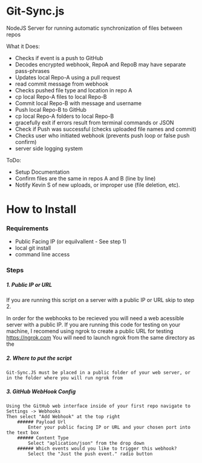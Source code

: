 # Git-Sync.js
NodeJS Server for running automatic synchronization of files between repos

What it Does:
- Checks if event is a push to GitHub
- Decodes encrypted webhook, RepoA and RepoB may have separate pass-phrases
- Updates local Repo-A using a pull request
- read commit message from webhook
- Checks pushed file type and location in repo A
- cp local Repo-A files to local Repo-B
- Commit local Repo-B with message and username
- Push local Repo-B to GitHub
- cp local Repo-A folders to local Repo-B
- gracefully exit if errors result from terminal commands or JSON
- Check if Push was successful (checks uploaded file names and commit)
- Checks user who initiated webhook (prevents push loop or false push confirm)
- server side logging system



ToDo:
- Setup Documentation
- Confirm files are the same in repos A and B (line by line)
- Notify Kevin S of new uploads, or improper use (file deletion, etc).


# How to Install
### Requirements
  - Public Facing IP (or equilvallent - See step 1)
  - local git install
  - command line access
  
### Steps
##### 1. Public IP or URL
  If you are running this script on a server with a public IP or URL skip to step 2.

  In order for the webhooks to be recieved you will need a web acessible server with a public IP.
    If you are running this code for testing on your machine, I recomend using ngrok to create a public URL for testing
      https://ngrok.com
    You will need to launch ngrok from the same directory as the 
  
  ##### 2. Where to put the script
    Git-Sync.JS must be placed in a public folder of your web server, or in the folder where you will run ngrok from
  
  ##### 3. GitHub WebHook Config
    Using the GitHub web interface inside of your first repo navigate to Settings -> Webhooks
    Then select "Add Webhook" at the top right
        ###### Payload Url 
            Enter your public facing IP or URL and your chosen port into the text box
        ###### Content Type
            Select "aplication/json" from the drop down
        ###### Which events would you like to trigger this webhook?
            Select the "Just the push event." radio button
    
